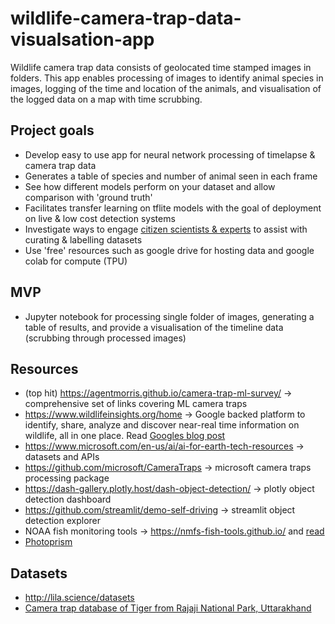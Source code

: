 # wildlife-camera-trap-data-visualsation-app
Wildlife camera trap data consists of geolocated time stamped images in folders. This app enables processing of images to identify animal species in images, logging of the time and location of the animals, and visualisation of the logged data on a map with time scrubbing. 

## Project goals
* Develop easy to use app for neural network processing of timelapse & camera trap data
* Generates a table of species and number of animal seen in each frame
* See how different models perform on your dataset and allow comparison with 'ground truth'
* Facilitates transfer learning on tflite models with the goal of deployment on live & low cost detection systems 
* Investigate ways to engage [citizen scientists & experts](https://besjournals.onlinelibrary.wiley.com/doi/10.1111/2041-210X.13099) to assist with curating & labelling datasets
* Use 'free' resources such as google drive for hosting data and google colab for compute (TPU)

## MVP
* Jupyter notebook for processing single folder of images, generating a table of results, and provide a visualisation of the timeline data (scrubbing through processed images)

## Resources
* (top hit) https://agentmorris.github.io/camera-trap-ml-survey/ -> comprehensive set of links covering ML camera traps
* https://www.wildlifeinsights.org/home -> Google backed platform to identify, share, analyze and discover near-real time information on wildlife, all in one place. Read [Googles blog post](https://blog.google/products/earth/ai-finds-where-the-wild-things-are/)
* https://www.microsoft.com/en-us/ai/ai-for-earth-tech-resources -> datasets and APIs
* https://github.com/microsoft/CameraTraps -> microsoft camera traps processing package
* https://dash-gallery.plotly.host/dash-object-detection/ -> plotly object detection dashboard
* https://github.com/streamlit/demo-self-driving -> streamlit object detection explorer
* NOAA fish monitoring tools -> https://nmfs-fish-tools.github.io/ and [read](http://www.viametoolkit.org/wp-content/uploads/2016/09/VIAME-overview-web.pdf?utm_campaign=The%20Batch&utm_source=hs_email&utm_medium=email&utm_content=79366324&_hsenc=p2ANqtz-_I6w5gBfe6po6ckmFgZJSOuCD8gLwy2UcSnN0W6xlZ6LC1xOP6mYP4LuOcoRNzd5he_M5DFmt-9uXfr-RsyL0G3sM6EA&_hsmi=79366324)
* [Photoprism](https://github.com/photoprism/photoprism)

## Datasets
* http://lila.science/datasets
* [Camera trap database of Tiger from Rajaji National Park, Uttarakhand](https://www.gbif.org/dataset/e61455a4-352d-4c55-83ea-dbca254e3b29)

